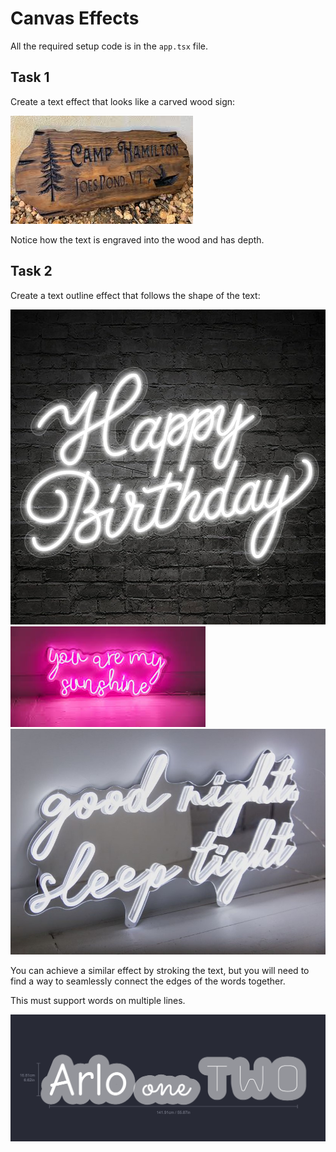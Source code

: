 # Canvas Effects

All the required setup code is in the `app.tsx` file.

## Task 1

Create a text effect that looks like a carved wood sign:

![](./woodsign.jpeg)

Notice how the text is engraved into the wood and has depth.

## Task 2

Create a text outline effect that follows the shape of the text:


![](./outline1.jpg)
![](./outline2.jpeg)
![](./outline3.jpg)

You can achieve a similar effect by stroking the text, but you will need to find a way to seamlessly connect the edges of the words together.

This must support words on multiple lines.

![](./outline.png)


